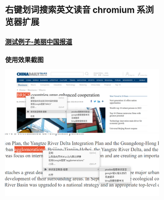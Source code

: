 # 右键划词搜索英文读音 chromium 系浏览器扩展



## [测试例子-美丽中国报道](https://govt.chinadaily.com.cn/s/201911/21/WS5dd66ceb498e7df3800ef8d2/facts-and-figures-about-chinas-national-development-strategies.html)

## 使用效果截图

![测试效果](screenshots/截图-2022-06-25-14-57-37.png)
![测试效果](screenshots/2022-06-25-14-51-56.png)
